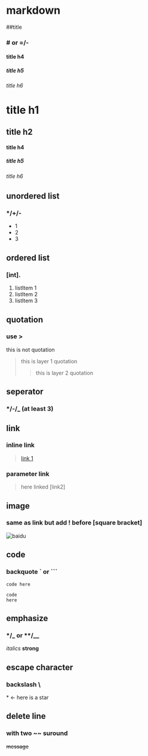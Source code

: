 # markdown

##title
### # or =/-

#### title h4
##### title h5
###### title h6

title h1
==========
title h2
----------

#### title h4 ####
##### title h5 #####
###### title h6 ######


## unordered list
### */+/-

* 1
* 2
* 3


## ordered list
### [int].

1. listItem 1
2. listItem 2
3. listItem 3


## quotation
### use >

this is not quotation
> this is layer 1 quotation
>> this is layer 2 quotation


## seperator
### */-/_ (at least 3)


## link
### inline link
> [link 1](url)
### parameter link
> [link 2]: url "title 2"
> here linked [link2]


## image
### same as link but add ! before [square bracket]
![baidu](https://www.baidu.com/s?wd=%E4%BB%8A%E6%97%A5%E6%96%B0%E9%B2%9C%E4%BA%8B&tn=SE_PclogoS_8whnvm25&sa=ire_dl_gh_logo&rsv_dl=igh_logo_pcs)


## code
### backquote ` or ```
` code here `
``` multipleline
code
here
```

## emphasize
### */_ or **/__
*italics*
**strong**


## escape character
### backslash \
\* <- here is a star

## delete line
### with two ~~ suround
~~message~~



